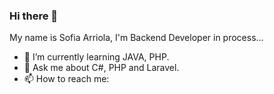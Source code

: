 ### Hi there 👋

<!--
**EveLopz/EveLopz** is a ✨ _special_ ✨ repository because its `README.md` (this file) appears on your GitHub profile.

Here are some ideas to get you started:

- 🔭 I’m currently working on ...
- 👯 I’m looking to collaborate on ...
- 🤔 I’m looking for help with ...
- 😄 Pronouns: ...
- ⚡ Fun fact: ...
-->

My name is Sofia Arriola, I'm Backend Developer in process...


- 🌱 I’m currently learning JAVA, PHP.
- 💬 Ask me about C#, PHP and Laravel.
- 📫 How to reach me: <a href="https://www.linkedin.com/in/evelyn-lopez-38b892238"> <img scr="![image](https://user-images.githubusercontent.com/97250506/176092859-4e62cf9d-863d-4b43-98c6-8de69b1f0c79.png)" width="20px"/></a>
